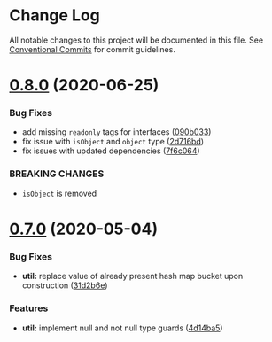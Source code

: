 # Change Log

All notable changes to this project will be documented in this file.
See [Conventional Commits](https://conventionalcommits.org) for commit guidelines.

# [0.8.0](https://github.com/NDCB/generator/tree/master/packages/ndcb-util/compare/@ndcb/util@0.7.0...@ndcb/util@0.8.0) (2020-06-25)


### Bug Fixes

* add missing `readonly` tags for interfaces ([090b033](https://github.com/NDCB/generator/tree/master/packages/ndcb-util/commit/090b033983860144d44610cb1ca3bf877169ce15))
* fix issue with `isObject` and `object` type ([2d716bd](https://github.com/NDCB/generator/tree/master/packages/ndcb-util/commit/2d716bd128b8332f4b3e1a47381b0a32c5986fff))
* fix issues with updated dependencies ([7f6c064](https://github.com/NDCB/generator/tree/master/packages/ndcb-util/commit/7f6c064cc6ddc715597d88ff6c444cb18c8a3a0c))


### BREAKING CHANGES

* `isObject` is removed





# [0.7.0](https://github.com/NDCB/generator/tree/master/packages/ndcb-util/compare/@ndcb/util@0.6.1...@ndcb/util@0.7.0) (2020-05-04)


### Bug Fixes

* **util:** replace value of already present hash map bucket upon construction ([31d2b6e](https://github.com/NDCB/generator/tree/master/packages/ndcb-util/commit/31d2b6e2349f11c1ae1127523c8e4c7112f617f0))


### Features

* **util:** implement null and not null type guards ([4d14ba5](https://github.com/NDCB/generator/tree/master/packages/ndcb-util/commit/4d14ba5a5d409c09c6d7c1337873d2ba122638d6))
